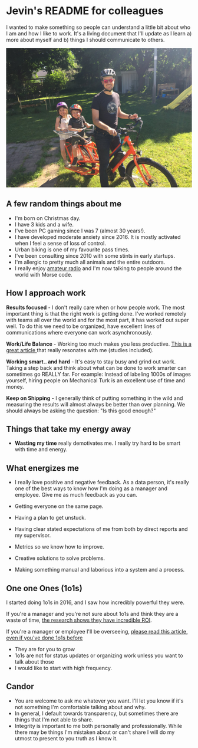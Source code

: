 # Jevin's README for colleagues

I wanted to make something so people can understand a little bit about who I am and how I like to work. It's a living document that I'll update as I learn a) more about myself and b) things I should communicate to others.

![](me.jpg)

## A few random things about me

* I'm born on Christmas day.
* I have 3 kids and a wife.
* I've been PC gaming since I was 7 (almost 30 years!).
* I have developed moderate anxiety since 2016. It is mostly activated when I feel a sense of loss of control.
* Urban biking is one of my favourite pass times.
* I've been consulting since 2010 with some stints in early startups.
* I'm allergic to pretty much all animals and the entire outdoors.
* I really enjoy [amateur radio](https://www.qrz.com/db/VA3JEV) and I'm now talking to people around the world with Morse code.

## How I approach work

**Results focused** - I don't really care when or how people work. The most important thing is that the right work is getting done. I've worked remotely with teams all over the world and for the most part, it has worked out super well. To do this we need to be organized, have excellent lines of communications where everyone can work asynchronously.

**Work/Life Balance** - Working too much makes you less productive. [ This is a great article ](https://getlighthouse.com/blog/work-life-balance-hustle-hype/) that really resonates with me (studies included).

**Working smart.. and hard** - It's easy to stay busy and grind out work. Taking a step back and think about what can be done to work smarter can sometimes go REALLY far. For example: Instead of labeling 1000s of images yourself, hiring people on Mechanical Turk is an excellent use of time and money.

**Keep on Shipping** - I generally think of putting something in the wild and measuring the results will almost always be better than over planning. We should always be asking the question: "Is this good enough?"

## Things that take my energy away

* **Wasting my time** really demotivates me. I really try hard to be smart with time and energy. 

## What energizes me

* I really love positive and negative feedback. As a data person, it's really one of the best ways to know how I'm doing as a manager and employee. Give me as much feedback as you can.

* Getting everyone on the same page.

* Having a plan to get unstuck.

* Having clear stated expectations of me from both by direct reports and my supervisor.

* Metrics so we know how to improve.

* Creative solutions to solve problems.

* Making something manual and laborious into a system and a process.

## One one Ones (1o1s)

I started doing 1o1s in 2016, and I saw how incredibly powerful they were.

If you're a manager and you're not sure about 1o1s and think they are a waste of time, [the research shows they have incredible ROI](https://www.slideshare.net/evanish/everything-you-need-to-know-about-1-on-1s-to-prevent-turnover-and-motivate-your-team).

If you're a manager or employee I'll be overseeing, [please read this article, even if you've done 1o1s before](https://getlighthouse.com/blog/one-on-ones-employee-know/)

* They are for you to grow
* 1o1s are not for status updates or organizing work unless you want to talk about those
* I would like to start with high frequency.

## Candor

* You are welcome to ask me whatever you want. I'll let you know if it's not something I'm comfortable talking about and why.
* In general, I default towards transparency, but sometimes there are things that I'm not able to share.
* Integrity is important to me both personally and professionally. While there may be things I'm mistaken about or can't share I will do my utmost to present to you truth as I know it.


[^1]: https://www.researchgate.net/publication/281452089_Gossip_in_Organizations

[^2]: https://www.researchgate.net/publication/247738351_Gossip_in_Organizations_Contexts_Consequences_and_Controversies
